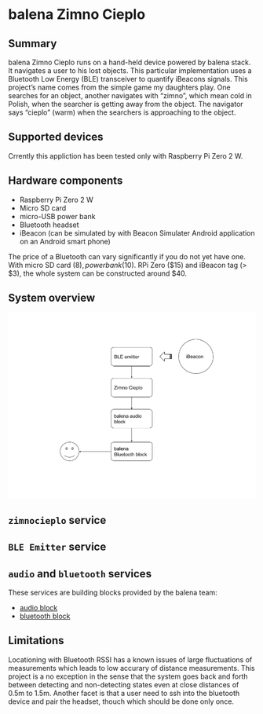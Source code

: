 # balena Zimno Cieplo

## Summary

balena Zimno Cieplo runs on a hand-held device powered by balena stack. It navigates a user to his lost objects. This particular implementation uses a Bluetooth Low Energy (BLE) transceiver to quantify iBeacons signals. This project’s name comes from the simple game my daughters play. One searches for an object, another navigates with “zimno”, which mean cold in Polish, when the searcher is getting away from the object. The navigator says “cieplo” (warm) when the searchers is approaching to the object.


## Supported devices

Crrently this appliction has been tested only with Raspberry Pi Zero 2 W.


## Hardware components

- Raspberry Pi Zero 2 W
- Micro SD card
- micro-USB power bank
- Bluetooth headset
- iBeacon (can be simulated by with Beacon Simulater Android application on an Android smart phone)

The price of a Bluetooth can vary significantly if you do not yet have one. With micro SD card ($8), power bank ($10). RPi Zero ($15) and iBeacon tag (> $3), the whole system can be constructed around $40.


## System overview

![System overview](images/system-overview.png "System overview")


## `zimnocieplo` service


## `BLE Emitter` service


## `audio` and `bluetooth` services


These services are building blocks provided by the balena team:

- [audio block](https://github.com/balenablocks/audio)
- [bluetooth block](https://github.com/balenablocks/bluetooth)


## Limitations

Locationing with Bluetooth RSSI has a known issues of large fluctuations of measurements which leads to low accurary of distance measurements. This project is a no exception in the sense that the system goes back and forth between detecting and non-detecting states even at close distances of 0.5m to 1.5m. Another facet is that a user need to ssh into the bluetooth device and pair the headset, thouch which should be done only once.